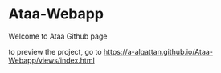 # Ataa-Webapp
Welcome to Ataa Github page

to preview the project, go to https://a-alqattan.github.io/Ataa-Webapp/views/index.html
